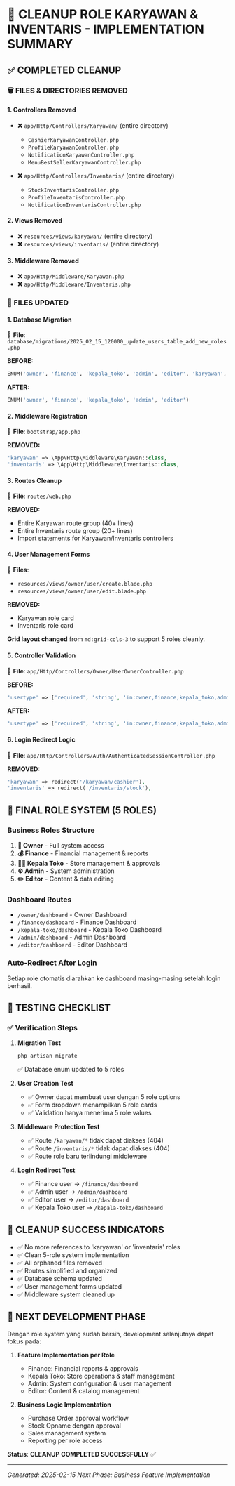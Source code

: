 # 🧹 CLEANUP ROLE KARYAWAN & INVENTARIS - IMPLEMENTATION SUMMARY

## ✅ **COMPLETED CLEANUP**

### **🗑️ FILES & DIRECTORIES REMOVED**

#### **1. Controllers Removed**
- ❌ `app/Http/Controllers/Karyawan/` (entire directory)
  - `CashierKaryawanController.php`
  - `ProfileKaryawanController.php`
  - `NotificationKaryawanController.php`
  - `MenuBestSellerKaryawanController.php`

- ❌ `app/Http/Controllers/Inventaris/` (entire directory)
  - `StockInventarisController.php`
  - `ProfileInventarisController.php`
  - `NotificationInventarisController.php`

#### **2. Views Removed**
- ❌ `resources/views/karyawan/` (entire directory)
- ❌ `resources/views/inventaris/` (entire directory)

#### **3. Middleware Removed**
- ❌ `app/Http/Middleware/Karyawan.php`
- ❌ `app/Http/Middleware/Inventaris.php`

### **🔧 FILES UPDATED**

#### **1. Database Migration**
📄 **File**: `database/migrations/2025_02_15_120000_update_users_table_add_new_roles.php`

**BEFORE:**
```sql
ENUM('owner', 'finance', 'kepala_toko', 'admin', 'editor', 'karyawan', 'inventaris')
```

**AFTER:**
```sql
ENUM('owner', 'finance', 'kepala_toko', 'admin', 'editor')
```

#### **2. Middleware Registration**
📄 **File**: `bootstrap/app.php`

**REMOVED:**
```php
'karyawan' => \App\Http\Middleware\Karyawan::class,
'inventaris' => \App\Http\Middleware\Inventaris::class,
```

#### **3. Routes Cleanup**
📄 **File**: `routes/web.php`

**REMOVED:**
- Entire Karyawan route group (40+ lines)
- Entire Inventaris route group (20+ lines)
- Import statements for Karyawan/Inventaris controllers

#### **4. User Management Forms**
📄 **Files**: 
- `resources/views/owner/user/create.blade.php`
- `resources/views/owner/user/edit.blade.php`

**REMOVED:**
- Karyawan role card
- Inventaris role card

**Grid layout changed** from `md:grid-cols-3` to support 5 roles cleanly.

#### **5. Controller Validation**
📄 **File**: `app/Http/Controllers/Owner/UserOwnerController.php`

**BEFORE:**
```php
'usertype' => ['required', 'string', 'in:owner,finance,kepala_toko,admin,editor,karyawan,inventaris']
```

**AFTER:**
```php
'usertype' => ['required', 'string', 'in:owner,finance,kepala_toko,admin,editor']
```

#### **6. Login Redirect Logic**
📄 **File**: `app/Http/Controllers/Auth/AuthenticatedSessionController.php`

**REMOVED:**
```php
'karyawan' => redirect('/karyawan/cashier'),
'inventaris' => redirect('/inventaris/stock'),
```

## 🎯 **FINAL ROLE SYSTEM (5 ROLES)**

### **Business Roles Structure**
1. **👑 Owner** - Full system access
2. **💰 Finance** - Financial management & reports  
3. **👨‍💼 Kepala Toko** - Store management & approvals
4. **⚙️ Admin** - System administration
5. **✏️ Editor** - Content & data editing

### **Dashboard Routes**
- `/owner/dashboard` - Owner Dashboard
- `/finance/dashboard` - Finance Dashboard  
- `/kepala-toko/dashboard` - Kepala Toko Dashboard
- `/admin/dashboard` - Admin Dashboard
- `/editor/dashboard` - Editor Dashboard

### **Auto-Redirect After Login**
Setiap role otomatis diarahkan ke dashboard masing-masing setelah login berhasil.

## 🧪 **TESTING CHECKLIST**

### **✅ Verification Steps**

1. **Migration Test**
   ```bash
   php artisan migrate
   ```
   ✅ Database enum updated to 5 roles

2. **User Creation Test**
   - ✅ Owner dapat membuat user dengan 5 role options
   - ✅ Form dropdown menampilkan 5 role cards
   - ✅ Validation hanya menerima 5 role values

3. **Middleware Protection Test**
   - ✅ Route `/karyawan/*` tidak dapat diakses (404)
   - ✅ Route `/inventaris/*` tidak dapat diakses (404)
   - ✅ Route role baru terlindungi middleware

4. **Login Redirect Test**
   - ✅ Finance user → `/finance/dashboard`
   - ✅ Admin user → `/admin/dashboard`
   - ✅ Editor user → `/editor/dashboard`
   - ✅ Kepala Toko user → `/kepala-toko/dashboard`

## 🎉 **CLEANUP SUCCESS INDICATORS**

- ✅ No more references to 'karyawan' or 'inventaris' roles
- ✅ Clean 5-role system implementation
- ✅ All orphaned files removed
- ✅ Routes simplified and organized
- ✅ Database schema updated
- ✅ User management forms updated
- ✅ Middleware system cleaned up

## 🚀 **NEXT DEVELOPMENT PHASE**

Dengan role system yang sudah bersih, development selanjutnya dapat fokus pada:

1. **Feature Implementation per Role**
   - Finance: Financial reports & approvals
   - Kepala Toko: Store operations & staff management
   - Admin: System configuration & user management
   - Editor: Content & catalog management

2. **Business Logic Implementation**
   - Purchase Order approval workflow
   - Stock Opname dengan approval
   - Sales management system
   - Reporting per role access

**Status**: **CLEANUP COMPLETED SUCCESSFULLY** ✅

---
*Generated: 2025-02-15*
*Next Phase: Business Feature Implementation*